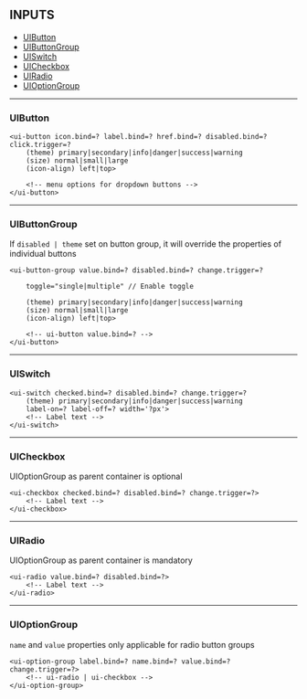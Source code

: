 ## INPUTS

* [UIButton](#uibutton)
* [UIButtonGroup](#uibuttongroup)
* [UISwitch](#uiswitch)
* [UICheckbox](#uicheckbox)
* [UIRadio](#uiradio)
* [UIOptionGroup](#uioptiongroup)

---

### UIButton

    <ui-button icon.bind=? label.bind=? href.bind=? disabled.bind=? click.trigger=?
        (theme) primary|secondary|info|danger|success|warning 
        (size) normal|small|large
        (icon-align) left|top>
        
        <!-- menu options for dropdown buttons -->
    </ui-button>
    
---

### UIButtonGroup

If `disabled | theme` set on button group, it will override the properties of individual buttons

    <ui-button-group value.bind=? disabled.bind=? change.trigger=?
        
        toggle="single|multiple" // Enable toggle
        
        (theme) primary|secondary|info|danger|success|warning 
        (size) normal|small|large
        (icon-align) left|top>
        
        <!-- ui-button value.bind=? -->
    </ui-button>

---

### UISwitch

    <ui-switch checked.bind=? disabled.bind=? change.trigger=?
        (theme) primary|secondary|info|danger|success|warning 
        label-on=? label-off=? width='?px'>
        <!-- Label text -->
    </ui-switch>

---

### UICheckbox

UIOptionGroup as parent container is optional

    <ui-checkbox checked.bind=? disabled.bind=? change.trigger=?>
        <!-- Label text -->
    </ui-checkbox>

---

### UIRadio

UIOptionGroup as parent container is mandatory

    <ui-radio value.bind=? disabled.bind=?>
        <!-- Label text -->
    </ui-radio>

----

### UIOptionGroup

`name` and `value` properties only applicable for radio button groups

    <ui-option-group label.bind=? name.bind=? value.bind=? change.trigger=?>
        <!-- ui-radio | ui-checkbox -->
    </ui-option-group>
